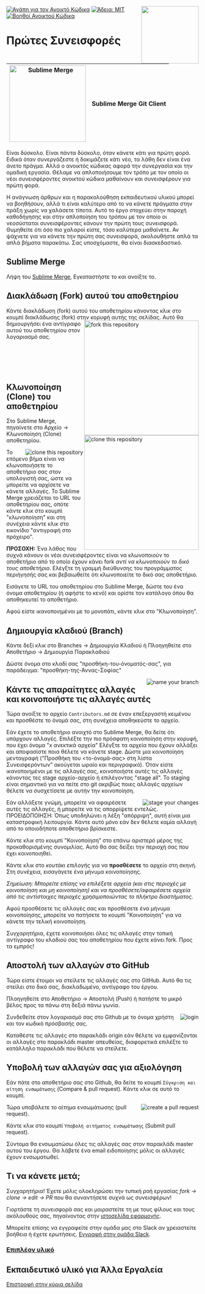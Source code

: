 [![Αγάπη για τον Ανοικτό Κώδικα](https://badges.frapsoft.com/os/v1/open-source.svg?v=103)](https://github.com/ellerbrock/open-source-badges/)
[<img align="right" width="150" src="https://firstcontributions.github.io/assets/gui-tool-tutorials/sublime-merge-tutorial/join-slack-team.png">](https://join.slack.com/t/firstcontributors/shared_invite/zt-1hg51qkgm-Xc7HxhsiPYNN3ofX2_I8FA)
[![Άδεια: MIT](https://img.shields.io/badge/License-MIT-green.svg)](https://opensource.org/licenses/MIT)
[![Βοηθοί Ανοικτού Κώδικα](https://www.codetriage.com/roshanjossey/first-contributions/badges/users.svg)](https://www.codetriage.com/roshanjossey/first-contributions)

# Πρώτες Συνεισφορές

|<img alt="Sublime Merge" src="https://firstcontributions.github.io/assets/gui-tool-tutorials/sublime-merge-tutorial/sublime-merge.png" width="200">|Sublime Merge Git Client|
|---|---|

Είναι δύσκολο. Είναι πάντα δύσκολο, όταν κάνετε κάτι για πρώτη φορά. Ειδικά όταν συνεργάζεστε ή δοκιμάζετε κάτι νέο, τα λάθη δεν είναι ένα άνετο πράγμα. Αλλά ο ανοικτός κώδικας αφορά την συνεργασία και την ομαδική εργασία. Θέλαμε να απλοποιήσουμε τον τρόπο με τον οποίο οι νέοι συνεισφέροντες ανοικτού κώδικα μαθαίνουν και συνεισφέρουν για πρώτη φορά.

Η ανάγνωση άρθρων και η παρακολούθηση εκπαιδευτικού υλικού μπορεί να βοηθήσουν, αλλά τι είναι καλύτερο από το να κάνετε πράγματα στην πράξη χωρίς να χαλάσετε τίποτα. Αυτό το έργο στοχεύει στην παροχή καθοδήγησης και στην απλοποίηση του τρόπου με τον οποίο οι νεοσύστατοι συνεισφέροντες κάνουν την πρώτη τους συνεισφορά. Θυμηθείτε ότι όσο πιο χαλαροί είστε, τόσο καλύτερα μαθαίνετε. Αν ψάχνετε για να κάνετε την πρώτη σας συνεισφορά, ακολουθήστε απλά τα απλά βήματα παρακάτω. Σας υποσχόμαστε, θα είναι διασκεδαστικό.

## Sublime Merge

Λήψη του [Sublime Merge](https://www.sublimemerge.com/), Εγκαταστήστε το και ανοίξτε το.

## Διακλάδωση (Fork) αυτού του αποθετηρίου

Κάντε διακλάδωση (fork) αυτού του αποθετηρίου κάνοντας κλικ στο κουμπί διακλάδωσης (fork) στην κορυφή αυτής της σελίδας.
<img align="right" width="300" src="https://firstcontributions.github.io/assets/gui-tool-tutorials/sublime-merge-tutorial/fork.png" alt="fork this repository" />
Αυτό θα δημιουργήσει ένα αντίγραφο αυτού του αποθετηρίου στον λογαριασμό σας.

<br>
<br>
<br>
<br>

## Κλωνοποίηση (Clone) του αποθετηρίου

<img align="right" width="300" src="https://firstcontributions.github.io/assets/gui-tool-tutorials/sublime-merge-tutorial/clone.png" alt="clone this repository" />

Στο Sublime Merge, πηγαίνετε στο Αρχείο -> Κλωνοποίηση (Clone) αποθετηρίου.

<img style="float: right;" src="https://firstcontributions.github.io/assets/gui-tool-tutorials/sublime-merge-tutorial/sm-clone.png" alt="clone this repository" />

Το επόμενο βήμα είναι να κλωνοποιήσετε το αποθετήριο σας στον υπολογιστή σας, ώστε να μπορείτε να αρχίσετε να κάνετε αλλαγές. Το Sublime Merge χρειάζεται το URL του αποθετηρίου σας, οπότε κάντε κλικ στο κουμπί "κλωνοποίηση" και στη συνέχεια κάντε κλικ στο εικονίδιο "αντιγραφή στο πρόχειρο".

**ΠΡΟΣΟΧΗ:** Ένα λάθος που συχνά κάνουν οι νέοι συνεισφέροντες είναι να κλωνοποιούν το αποθετήριο από το οποίο έχουν κάνει fork _αντί να κλωνοποιούν το δικό τους αποθετήριο_. Ελέγξτε τη γραμμή διεύθυνσης του προγράμματος περιήγησής σας και βεβαιωθείτε ότι κλωνοποιείτε το δικό σας αποθετήριο.

Εισάγετε το URL του αποθετηρίου στο Sublime Merge, δώστε του ένα όνομα αποθετηρίου (ή αφήστε το κενό) και ορίστε τον κατάλογο όπου θα αποθηκευτεί το αποθετήριο.

Αφού είστε ικανοποιημένοι με το μονοπάτι, κάντε κλικ στο "Κλωνοποίηση".

## Δημιουργία κλαδιού (Branch)

Κάντε δεξί κλικ στο Branches -> Δημιουργία Κλαδιού 
ή 
Πλοηγηθείτε στο Αποθετήριο -> Δημιουργία Παρακλαδιού

Δώστε όνομα στο κλαδί σας "προσθήκη-του-όνοματός-σας", για παράδειγμα: "προσθήκη-της-Άννας-Σοφίας"

<img style="float: right;" src="https://firstcontributions.github.io/assets/gui-tool-tutorials/sublime-merge-tutorial/sm-branch.png" alt="name your branch" />


## Κάντε τις απαραίτητες αλλαγές και κοινοποιήστε τις αλλαγές αυτές

Τώρα ανοίξτε το αρχείο `Contributors.md` σε έναν επεξεργαστή κειμένου και προσθέστε το όνομά σας, στη συνέχεια αποθηκεύστε το αρχείο.

Εάν έχετε το αποθετήριο ανοιχτό στο Sublime Merge, θα δείτε ότι υπάρχουν αλλαγές. 
Επιλέξτε την πιο πρόσφατη κοινοποίηση στην κορυφή, που έχει όνομα "x ανεκτικά αρχεία"
Ελέγξτε τα αρχεία που έχουν αλλάξει και αποφασίστε ποια θέλετε να κάνετε stage. 
Δώστε μια κοινοποίηση μενταγραφή ("Προσθήκη του <το-όνομά-σας> στη λίστα Συνεισφερόντων" ακούγεται ωραίο και περιγραφικό).
Όταν είστε ικανοποιημένοι με τις αλλαγές σας, κοινοποιήστε αυτές τις αλλαγές κάνοντας τες stage αρχείο-αρχείο ή επιλέγοντας "stage all". Το staging είναι σημαντικό για να πείτε στο git ακριβώς ποιες αλλαγές αρχείων θέλετε να συσχετίσετε με αυτήν την κοινοποίηση.

<img style="float: right;" src="https://firstcontributions.github.io/assets/gui-tool-tutorials/sublime-merge-tutorial/sm-stage.png" alt="stage your changes" />

Εάν αλλάξετε γνώμη, μπορείτε να αφαιρέσετε αυτές τις αλλαγές, ή μπορείτε να τις απορρίψετε εντελώς.
ΠΡΟΕΙΔΟΠΟΙΗΣΗ: Όπως υποδηλώνει η λέξη "απόρριψη", αυτή είναι μια καταστροφική λειτουργία. Κάντε αυτό μόνο εάν δεν θέλετε καμία αλλαγή από το οποιοδήποτε αποθετήριο βρίσκεστε.

Κάντε κλικ στο κουμπί "Κοινοποίηση" στο επάνω αριστερό μέρος της προκαθορισμένης συνομιλίας. Αυτό θα σας δείξει την περιοχή σας που έχει κοινοποιηθεί.

Κάντε κλικ στο *κουτάκι επιλογής* για να **προσθέσετε** το αρχείο στη σκηνή. Στη συνέχεια, εισαγάγετε ένα μήνυμα κοινοποίησης.

*Σημείωση: Μπορείτε επίσης να επιλέξετε αρχεία (και στις περιοχές με κοινοποίηση και μη κοινοποίηση) και να προσθέσετε/αφαιρέσετε αρχεία από τις αντίστοιχες περιοχές χρησιμοποιώντας το πλήκτρο διαστήματος.*

Αφού προσθέσετε τις αλλαγές σας και προσθέσετε ένα μήνυμα κοινοποίησης, μπορείτε να πατήσετε το κουμπί "Κοινοποίηση" για να κάνετε την τελική κοινοποίηση.

Συγχαρητήρια, έχετε κοινοποιήσει όλες τις αλλαγές στην τοπική αντίγραφο του κλαδιού σας του αποθετηρίου που έχετε κάνει fork. Προς τα εμπρός!

## Αποστολή των αλλαγών στο GitHub

Τώρα είστε έτοιμοι να στείλετε τις αλλαγές σας στο GitHub. Αυτό θα τις στείλει στο δικό σας, διακλαδωμένο, αντίγραφο του έργου.

Πλοηγηθείτε στο Αποθετήριο -> Αποστολή (Push)
ή πατήστε το μικρό βέλος προς τα πάνω στη δεξιά πάνω γωνία.

<img style="float: right;" src="https://firstcontributions.github.io/assets/gui-tool-tutorials/sublime-merge-tutorial/sm-login.png" alt="login" />

Συνδεθείτε στον λογαριασμό σας στο Github με το όνομα χρήστη και τον κωδικό πρόσβασής σας.

Καταθέστε τις αλλαγές στο παρακλάδι origin εάν θέλετε να εμφανίζονται οι αλλαγές στο παρακλάδι master απευθείας, διαφορετικά επιλέξτε το κατάλληλο παρακλάδι που θέλετε να στείλετε.

## Υποβολή των αλλαγών σας για αξιολόγηση

Εάν πάτε στο αποθετήριο σας στο Github, θα δείτε το κουμπί `Σύγκριση και αίτηση ενσωμάτωσης` (Compare & pull request). Κάντε κλικ σε αυτό το κουμπί.

<img style="float: right;" src="https://firstcontributions.github.io/assets/gui-tool-tutorials/sublime-merge-tutorial/compare-and-pull.png" alt="create a pull request" />

Τώρα υποβάλετε το αίτημα ενσωμάτωσης (pull request).

Κάντε κλικ στο κουμπί `Υποβολή αιτήματος ενσωμάτωσης` (Submit pull request).

Σύντομα θα ενσωματώσω όλες τις αλλαγές σας στον παρακλάδι master αυτού του έργου. Θα λάβετε ένα email ειδοποίησης μόλις οι αλλαγές έχουν ενσωματωθεί.

## Τι να κάνετε μετά;

Συγχαρητήρια! Έχετε μόλις ολοκληρώσει την τυπική ροή εργασίας _fork -> clone -> edit -> PR_ που θα συναντήσετε συχνά ως συνεισφέρων!

Γιορτάστε τη συνεισφορά σας και μοιραστείτε τη με τους φίλους και τους ακόλουθούς σας, πηγαίνοντας στην [ιστοσελίδα εφαρμογής](https://firstcontributions.github.io#social-share).

Μπορείτε επίσης να εγγραφείτε στην ομάδα μας στο Slack αν χρειαστείτε βοήθεια ή έχετε ερωτήσεις. [Εγγραφή στην ομάδα Slack](https://join.slack.com/t/firstcontributors/shared_invite/zt-1hg51qkgm-Xc7HxhsiPYNN3ofX2_I8FA).

### [Επιπλέον υλικό](../additional-material/git_workflow_senarios/additional-material.md)

## Εκπαιδευτικό υλικό για Άλλα Εργαλεία
[Επιστροφή στην κύρια σελίδα](https://github.com/firstcontributions/first-contributions#tutorials-using-other-tools)
